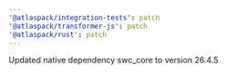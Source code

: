 ```yaml
---
'@atlaspack/integration-tests': patch
'@atlaspack/transformer-js': patch
'@atlaspack/rust': patch
---
```


Updated native dependency swc_core to version 26.4.5
